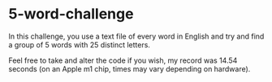 # 5-word-challenge
In this challenge, you use a text file of every word in English and try and find a group of 5 words with 25 distinct letters. 

Feel free to take and alter the code if you wish, my record was 14.54 seconds (on an Apple m1 chip, times may vary depending on hardware).
